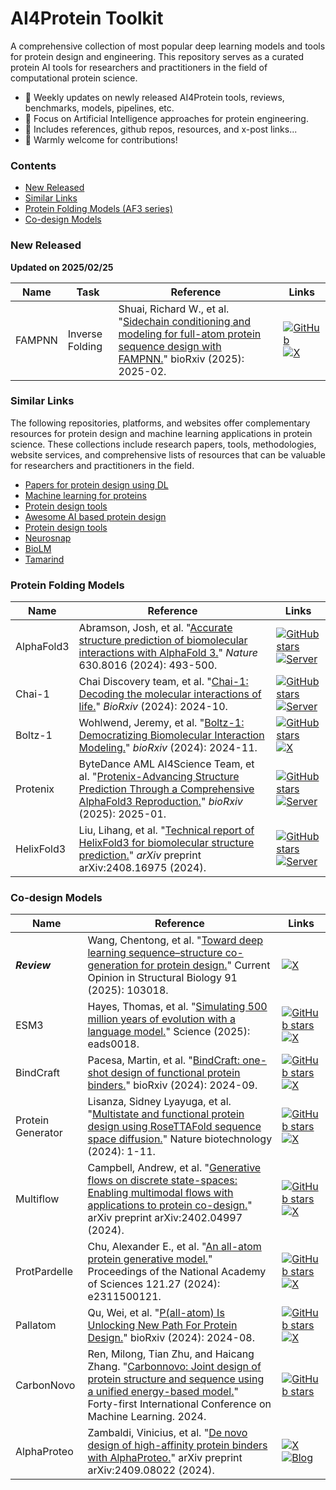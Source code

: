 # AI4Protein Toolkit

A comprehensive collection of most popular deep learning models and tools for protein design and engineering. This repository serves as a curated protein AI tools for researchers and practitioners in the field of computational protein science.

- 🔄 Weekly updates on newly released AI4Protein tools, reviews, benchmarks, models, pipelines, etc.
- 🔬 Focus on Artificial Intelligence approaches for protein engineering.
- 📖 Includes references, github repos, resources, and x-post links...
- 🤝 Warmly welcome for contributions!




### Contents
- [New Released](#new-released)
- [Similar Links](#similar-links)
- [Protein Folding Models (AF3 series)](#protein-folding-models)
- [Co-design Models](#co-design-models)




### New Released
**Updated on 2025/02/25**

| Name | Task | Reference | Links |
|------|------|-----------|-------|
| FAMPNN |Inverse Folding| Shuai, Richard W., et al. "[Sidechain conditioning and modeling for full-atom protein sequence design with FAMPNN.](https://www.biorxiv.org/content/10.1101/2025.02.13.637498.full.pdf)" bioRxiv (2025): 2025-02.  |   [![GitHub](https://img.shields.io/badge/GitHub-black?logo=github)](https://github.com/richardshuai/fampnn) [![X](https://img.shields.io/badge/post-black?logo=X)](https://x.com/BiologyAIDaily/status/1892929727901597874) |




### Similar Links
The following repositories, platforms, and websites offer complementary resources for protein design and machine learning applications in protein science. These collections include research papers, tools, methodologies, website services, and comprehensive lists of resources that can be valuable for researchers and practitioners in the field.

- [Papers for protein design using DL](https://github.com/Peldom/papers_for_protein_design_using_DL?tab=readme-ov-file)
- [Machine learning for proteins](https://github.com/yangkky/Machine-learning-for-proteins)
- [Protein design tools](https://github.com/hefeda/design_tools/blob/main/README.md)
- [Awesome AI based protein design](https://github.com/opendilab/awesome-AI-based-protein-design)
- [Protein design tools](https://design.adaptyvbio.com/tools)
- [Neurosnap](https://neurosnap.ai/services)
- [BioLM](https://biolm.ai/ui/solutions-catalog/)
- [Tamarind](https://app.tamarind.bio/app)




### Protein Folding Models

| Name | Reference | Links |
|------|-----------|-------|
| AlphaFold3 | Abramson, Josh, et al. "[Accurate structure prediction of biomolecular interactions with AlphaFold 3.](https://www.nature.com/articles/s41586-024-07487-w)" *Nature* 630.8016 (2024): 493-500. | [![GitHub stars](https://img.shields.io/github/stars/google-deepmind/alphafold3.svg?style=social&label=Star&maxAge=2592000)](https://github.com/google-deepmind/alphafold3) [![Server](https://img.shields.io/badge/Server-blue)](https://golgi.sandbox.google.com/) |
| Chai-1 | Chai Discovery team, et al. "[Chai-1: Decoding the molecular interactions of life.](https://www.biorxiv.org/content/10.1101/2024.10.10.615955.abstract)" *BioRxiv* (2024): 2024-10. | [![GitHub stars](https://img.shields.io/github/stars/chaidiscovery/chai-lab.svg?style=social&label=Star&maxAge=2592000)](https://github.com/chaidiscovery/chai-lab) [![Server](https://img.shields.io/badge/Server-blue)](https://www.chaidiscovery.com/) |
| Boltz-1 | Wohlwend, Jeremy, et al. "[Boltz-1: Democratizing Biomolecular Interaction Modeling.](https://www.biorxiv.org/content/10.1101/2024.11.19.624167v1)" *bioRxiv* (2024): 2024-11. | [![GitHub stars](https://img.shields.io/github/stars/jwohlwend/boltz.svg?style=social&label=Star&maxAge=2592000)](https://github.com/jwohlwend/boltz) [![X](https://img.shields.io/badge/post-black?logo=X)](https://x.com/GabriCorso/status/1858180097016250815) |
| Protenix | ByteDance AML AI4Science Team, et al. "[Protenix-Advancing Structure Prediction Through a Comprehensive AlphaFold3 Reproduction.](https://www.biorxiv.org/content/10.1101/2025.01.08.631967v1?med=mas)" *bioRxiv* (2025): 2025-01. | [![GitHub stars](https://img.shields.io/github/stars/bytedance/Protenix.svg?style=social&label=Star&maxAge=2592000)](https://github.com/bytedance/Protenix) [![Server](https://img.shields.io/badge/Server-blue)](https://protenix-server.com/login) |
| HelixFold3 | Liu, Lihang, et al. "[Technical report of HelixFold3 for biomolecular structure prediction.](https://arxiv.org/abs/2408.16975)" *arXiv* preprint arXiv:2408.16975 (2024). | [![GitHub stars](https://img.shields.io/github/stars/PaddlePaddle/PaddleHelix.svg?style=social&label=Star&maxAge=2592000)](https://github.com/PaddlePaddle/PaddleHelix) [![Server](https://img.shields.io/badge/Server-blue)](https://paddlehelix.baidu.com/) |




### Co-design Models

| Name | Reference | Links |
|------|-----------|-------|
| ***Review*** | Wang, Chentong, et al. "[Toward deep learning sequence–structure co-generation for protein design.](https://www.sciencedirect.com/science/article/abs/pii/S0959440X25000363)" Current Opinion in Structural Biology 91 (2025): 103018. | [![X](https://img.shields.io/badge/post-black?logo=X)](https://x.com/BiologyAIDaily/status/1841835713144512900) |
| ESM3         | Hayes, Thomas, et al. "[Simulating 500 million years of evolution with a language model.](https://www.science.org/doi/abs/10.1126/science.ads0018)" Science (2025): eads0018. | [![GitHub stars](https://img.shields.io/github/stars/evolutionaryscale/esm.svg?style=social&label=Star&maxAge=2592000)](https://github.com/evolutionaryscale/esm) [![X](https://img.shields.io/badge/post-black?logo=X)](https://x.com/alexrives/status/1879982334814069017) |
| BindCraft     | Pacesa, Martin, et al. "[BindCraft: one-shot design of functional protein binders.](https://www.biorxiv.org/content/10.1101/2024.09.30.615802v1)" bioRxiv (2024): 2024-09. | [![GitHub stars](https://img.shields.io/github/stars/martinpacesa/BindCraft.svg?style=social&label=Star&maxAge=2592000)](https://github.com/martinpacesa/BindCraft) [![X](https://img.shields.io/badge/post-black?logo=X)](https://x.com/MartinPacesa/status/1873845089161928888) |
| Protein Generator | Lisanza, Sidney Lyayuga, et al. "[Multistate and functional protein design using RoseTTAFold sequence space diffusion.](https://www.nature.com/articles/s41587-024-02395-w.pdf)" Nature biotechnology (2024): 1-11. | [![GitHub stars](https://img.shields.io/github/stars/RosettaCommons/protein_generator.svg?style=social&label=Star&maxAge=2592000)](https://github.com/RosettaCommons/protein_generator) [![X](https://img.shields.io/badge/post-black?logo=X)](https://x.com/BiologyAIDaily/status/1839119711126388961) |
| Multiflow     | Campbell, Andrew, et al. "[Generative flows on discrete state-spaces: Enabling multimodal flows with applications to protein co-design.](https://arxiv.org/abs/2402.04997)" arXiv preprint arXiv:2402.04997 (2024). | [![GitHub stars](https://img.shields.io/github/stars/jasonkyuyim/multiflow.svg?style=social&label=Star&maxAge=2592000)](https://github.com/jasonkyuyim/multiflow) [![X](https://img.shields.io/badge/post-black?logo=X)](https://x.com/jasonkyuyim/status/1873845089161928888) |
| ProtPardelle   | Chu, Alexander E., et al. "[An all-atom protein generative model.](https://www.pnas.org/doi/pdf/10.1073/pnas.2311500121)" Proceedings of the National Academy of Sciences 121.27 (2024): e2311500121. | [![GitHub stars](https://img.shields.io/github/stars/ProteinDesignLab/protpardelle.svg?style=social&label=Star&maxAge=2592000)](https://github.com/ProteinDesignLab/protpardelle) [![X](https://img.shields.io/badge/post-black?logo=X)](https://x.com/alexechu_/status/1661837436551569408) |
| Pallatom      | Qu, Wei, et al. "[P(all-atom) Is Unlocking New Path For Protein Design.](https://www.biorxiv.org/content/10.1101/2024.08.16.608235v3.abstract)" bioRxiv (2024): 2024-08. | [![GitHub stars](https://img.shields.io/github/stars/levinthal/Pallatom.svg?style=social&label=Star&maxAge=2592000)](https://github.com/levinthal/Pallatom) [![X](https://img.shields.io/badge/post-black?logo=X)](https://x.com/BiologyAIDaily/status/1885619116444463502) |
| CarbonNovo    | Ren, Milong, Tian Zhu, and Haicang Zhang. "[Carbonnovo: Joint design of protein structure and sequence using a unified energy-based model.](https://openreview.net/forum?id=FSxTEvuFa7&referrer=%5Bthe%20profile%20of%20Milong%20Ren%5D(%2Fprofile%3Fid%3D~Milong_Ren2))" Forty-first International Conference on Machine Learning. 2024. | [![GitHub stars](https://img.shields.io/github/stars/CarbonMatrixLab/carbonnovo.svg?style=social&label=Star&maxAge=2592000)](https://github.com/CarbonMatrixLab/carbonnovo) |
| AlphaProteo   | Zambaldi, Vinicius, et al. "[De novo design of high-affinity protein binders with AlphaProteo.](https://arxiv.org/abs/2409.08022)" arXiv preprint arXiv:2409.08022 (2024). | [![X](https://img.shields.io/badge/post-black?logo=X)](https://x.com/GoogleDeepMind/status/1831710991475777823) [![Blog](https://img.shields.io/badge/Blog-tv_green)](https://deepmind.google/discover/blog/alphaproteo-generates-novel-proteins-for-biology-and-health-research/) |
